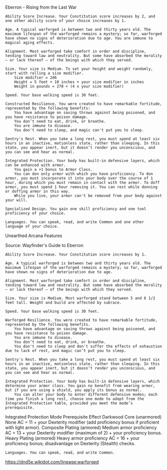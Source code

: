 Eberron - Rising from the Last War

    Ability Score Increase. Your Constitution score increases by 2, and one other ability score of your choice increases by 1.

    Age. A typical warforged is between two and thirty years old. The maximum lifespan of the warforged remains a mystery; so far, warforged have shown no signs of deterioration due to age. You are immune to magical aging effects.

    Alignment. Most warforged take comfort in order and discipline, tending toward law and neutrality. But some have absorbed the morality – or lack thereof – of the beings with which they served.

    Size. Your size is Medium. To set your height and weight randomly, start with rolling a size modifier.
        Size modifier = 2d6
        Height = 5 feet + 10 inches + your size modifier in inches
        Weight in pounds = 270 + (4 x your size modifier)

    Speed. Your base walking speed is 30 feet.

    Constructed Resilience. You were created to have remarkable fortitude, represented by the following benefits:
        You have advantage on saving throws against being poisoned, and you have resistance to poison damage.
        You don’t need to eat, drink, or breathe.
        You are immune to disease.
        You don't need to sleep, and magic can't put you to sleep.

    Sentry's Rest. When you take a long rest, you must spend at least six hours in an inactive, motionless state, rather than sleeping. In this state, you appear inert, but it doesn’t render you unconscious, and you can see and hear as normal.

    Integrated Protection. Your body has built-in defensive layers, which can be enhanced with armor.
        You gain a +1 bonus to Armor Class.
        You can don only armor with which you have proficiency. To don armor, you must incorporate it into your body over the course of 1 hour, during which you must remain in contact with the armor. To doff armor, you must spend 1 hour removing it. You can rest while donning or doffing armor in this way.
        While you live, your armor can't be removed from your body against your will.

    Specialized Design. You gain one skill proficiency and one tool proficiency of your choice.

    Languages. You can speak, read, and write Common and one other language of your choice.

Unearthed Arcana
Features

Source: Wayfinder's Guide to Eberron

    Ability Score Increase. Your Constitution score increases by 1.

    Age. A typical warforged is between two and thirty years old. The maximum lifespan of the warforged remains a mystery; so far, warforged have shown no signs of deterioration due to age.

    Alignment. Most warforged take comfort in order and discipline, tending toward law and neutrality. But some have absorbed the morality – or lack thereof – of the beings with which they served.

    Size. Your size is Medium. Most warforged stand between 5 and 6 1/2 feet tall. Weight and build are affected by subrace.

    Speed. Your base walking speed is 30 feet.

    Warforged Resilience. You were created to have remarkable fortitude, represented by the following benefits.
        You have advantage on saving throws against being poisoned, and you have resistance to poison damage.
        You are immune to disease.
        You don’t need to eat, drink, or breathe.
        You don't need to sleep and don't suffer the effects of exhaustion due to lack of rest, and magic can’t put you to sleep.

    Sentry's Rest. When you take a long rest, you must spend at least six hours in an inactive, motionless state, rather than sleeping. In this state, you appear inert, but it doesn’t render you unconscious, and you can see and hear as normal.

    Integrated Protection. Your body has built-in defensive layers, which determine your armor class. You gain no benefit from wearing armor, but if you are using a shield, you apply its bonus as normal.
        You can alter your body to enter different defensive modes; each time you finish a long rest, choose one mode to adopt from the Integrated Protection table, provided you meet the mode’s prerequisite.

Integrated Protection
Mode 	Prerequisite 	Effect
  Darkwood Core (unarmored) 	None 	AC = 11 + your Dexterity modifier (add proficiency bonus if proficient with light armor).
  Composite Plating (armored) 	Medium armor proficiency 	AC = 13 + your Dexterity modifier (maximum of 2) + your proficiency bonus.
  Heavy Plating (armored) 	Heavy armor proficiency 	AC = 16 + your proficiency bonus; disadvantage on Dexterity (Stealth) checks.

    Languages. You can speak, read, and write Common.
    
    
https://dnd5e.wikidot.com/lineage:warforged
